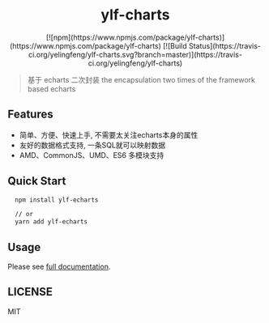 <h1 align="center">ylf-charts</h1>


<p align="center">
[![npm](https://www.npmjs.com/package/ylf-charts)](https://www.npmjs.com/package/ylf-charts)
[![Build Status](https://travis-ci.org/yelingfeng/ylf-charts.svg?branch=master)](https://travis-ci.org/yelingfeng/ylf-charts)
</p>

> 基于 echarts 二次封装
the encapsulation two times of the framework based echarts


## Features

- 简单、方便、快速上手, 不需要太关注echarts本身的属性
- 友好的数据格式支持, 一条SQL就可以映射数据
- AMD、CommonJS、UMD、ES6 多模块支持



## Quick Start

```bash
  npm install ylf-echarts

  // or
  yarn add ylf-echarts

```


## Usage

Please see  [full documentation]( https://yelingfeng.github.io/ylf-charts/).

## LICENSE

MIT
